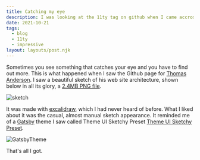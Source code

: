 ```yaml
---
title: Catching my eye
description: I was looking at the 11ty tag on github when I came accross this.
date: 2021-10-21
tags:
  - blog
  - 11ty
  - impressive
layout: layouts/post.njk
---
```

Sometimes you see something that catches your eye and you have to find out more. This is what happened when I saw the Github page for [Thomas Anderson](https://github.com/Driminary/thomas-anderson.net). I saw a beautiful sketch of his web site architecture, shown below in all its glory, a [2.4MB PNG file](https://camo.githubusercontent.com/7677813a6330d6426339ae2b9959603ea5703e1ceebfff0aa105ae5f332fdc42/68747470733a2f2f692e6962622e636f2f3046543870784d2f6172636869746563747572652e706e67).

![sketch](../../img/website.png)


It was made with [excalidraw](https://excalidraw.com), which I had never heard of before. What I liked about it was the casual, almost manual sketch appearance. It reminded me of a [Gatsby](https://www.gatsbyjs.com) theme I saw called Theme UI Sketchy Preset [Theme UI Sketchy Preset](https://github.com/beerose/theme-ui-sketchy).

![GatsbyTheme](../../img/sketch-theme.png)

That's all I got.


